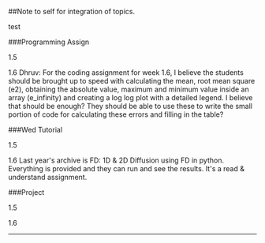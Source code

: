 ##Note to self for integration of topics. 

test

###Programming Assign

1.5

1.6
Dhruv: For the coding assignment for week 1.6, I believe the students should be brought up to speed with calculating the mean, root mean square (e2), obtaining the absolute value, maximum and minimum value inside an array (e_infinity) and creating a log log plot with a detailed legend. I believe that should be enough? They should be able to use these to write the small portion of code for calculating these errors and filling in the table? 

###Wed Tutorial

1.5

1.6
Last year's archive is FD: 1D & 2D Diffusion using FD in python. Everything is provided and they can run and see the results. It's a read & understand assignment. 

###Project

1.5

1.6


____________________________________________________________

